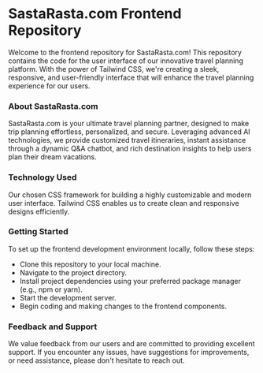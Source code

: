 # SastaRasta.com Frontend Repository

Welcome to the frontend repository for SastaRasta.com! 
This repository contains the code for the user interface of our innovative travel planning platform. 
With the power of Tailwind CSS, we're creating a sleek, responsive, and user-friendly interface that will enhance the travel planning experience for our users.

### About SastaRasta.com

SastaRasta.com is your ultimate travel planning partner, designed to make trip planning effortless, personalized, and secure. 
Leveraging advanced AI technologies, we provide customized travel itineraries, instant assistance through a dynamic Q&A chatbot, and rich destination insights to help users plan their dream vacations.


### Technology Used
Our chosen CSS framework for building a highly customizable and modern user interface. 
Tailwind CSS enables us to create clean and responsive designs efficiently.

### Getting Started
To set up the frontend development environment locally, follow these steps:

- Clone this repository to your local machine.
- Navigate to the project directory.
- Install project dependencies using your preferred package manager (e.g., npm or yarn).
- Start the development server.
- Begin coding and making changes to the frontend components.

### Feedback and Support
We value feedback from our users and are committed to providing excellent support. 
If you encounter any issues, have suggestions for improvements, or need assistance, please don't hesitate to reach out.

